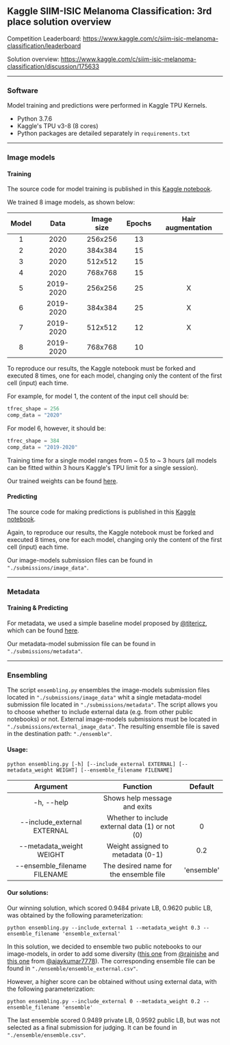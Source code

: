 ## Kaggle SIIM-ISIC Melanoma Classification: 3rd place solution overview

Competition Leaderboard: https://www.kaggle.com/c/siim-isic-melanoma-classification/leaderboard

Solution overview: https://www.kaggle.com/c/siim-isic-melanoma-classification/discussion/175633

---

### Software

Model training and predictions were performed in Kaggle TPU Kernels.

* Python 3.7.6
* Kaggle's TPU v3-8 (8 cores)
* Python packages are detailed separately in `requirements.txt`

---

### Image models

#### Training

The source code for model training is published in this [Kaggle notebook](https://www.kaggle.com/masdevallia/melanoma-classification-model-training).

We trained 8 image models, as shown below:

| Model       | Data        | Image size    | Epochs            | Hair augmentation |
| :----:      |    :----:   |      :----:   |      :----:       |      :----:       |
| 1           | 2020        | 256x256       | 13                |                   |
| 2           | 2020        | 384x384       | 15                |                   |
| 3           | 2020        | 512x512       | 15                |                   |
| 4           | 2020        | 768x768       | 15                |                   |
| 5           | 2019-2020   | 256x256       | 25                | X                 |
| 6           | 2019-2020   | 384x384       | 25                | X                 |
| 7           | 2019-2020   | 512x512       | 12                | X                 |
| 8           | 2019-2020   | 768x768       | 10                |                   |

To reproduce our results, the Kaggle notebook must be forked and executed 8 times, one for each model, changing only the content of the first cell (input) each time.

For example, for model 1, the content of the input cell should be:
```python
tfrec_shape = 256
comp_data = "2020"
```

For model 6, however, it should be:
```python
tfrec_shape = 384
comp_data = "2019-2020"
```

Training time for a single model ranges from ~ 0.5 to ~ 3 hours (all models can be fitted within 3 hours Kaggle's TPU limit for a single session).

Our trained weights can be found [here](https://www.kaggle.com/masdevallia/melanoma-classification-3rd-place-models).

#### Predicting

The source code for making predictions is published in this [Kaggle notebook](https://www.kaggle.com/masdevallia).

Again, to reproduce our results, the Kaggle notebook must be forked and executed 8 times, one for each model, changing only the content of the first cell (input) each time.

Our image-models submission files can be found in `"./submissions/image_data"`.

---

### Metadata

#### Training & Predicting

For metadata, we used a simple baseline model proposed by [@titericz](https://www.kaggle.com/titericz), which can be found [here](https://www.kaggle.com/titericz/simple-baseline).

Our metadata-model submission file can be found in `"./submissions/metadata"`.

---

### Ensembling

The script `ensembling.py` ensembles the image-models submission files located in `"./submissions/image_data"` whit a single metadata-model submission file located in `"./submissions/metadata"`. The script allows you to choose whether to include external data (e.g. from other public notebooks) or not. External image-models submissions must be located in `"./submissions/external_image_data"`. The resulting ensemble file is saved in the destination path: `"./ensemble"`.

#### Usage:

```
python ensembling.py [-h] [--include_external EXTERNAL] [--metadata_weight WEIGHT] [--ensemble_filename FILENAME]
```

|         Argument               |         Function                            |     Default   |
|           :----:               |         :----:                              |      :----:   |
|        -h, --help              |      Shows help message and exits           |               |
| --include_external EXTERNAL    | Whether to include external data (1) or not (0) |     0     |
|     --metadata_weight WEIGHT   |      Weight assigned to metadata (0-1)      |    0.2        |
|   --ensemble_filename FILENAME |   The desired name for the ensemble file    |    'ensemble' |

#### Our solutions:

Our winning solution, which scored 0.9484 private LB, 0.9620 public LB, was obtained by the following parameterization:

```
python ensembling.py --include_external 1 --metadata_weight 0.3 --ensemble_filename 'ensemble_external'
```

In this solution, we decided to ensemble two public notebooks to our image-models, in order to add some diversity ([this one](https://www.kaggle.com/rajnishe/rc-fork-siim-isic-melanoma-384x384) from [@rajnishe](https://www.kaggle.com/rajnishe) and [this one](https://www.kaggle.com/ajaykumar7778/efficientnet-cv) from [@ajaykumar7778](https://www.kaggle.com/ajaykumar7778)). The corresponding ensemble file can be found in `"./ensemble/ensemble_external.csv"`.

However, a higher score can be obtained without using external data, with the following parameterization:

```
python ensembling.py --include_external 0 --metadata_weight 0.2 --ensemble_filename 'ensemble'
```

The last ensemble scored 0.9489 private LB, 0.9592 public LB, but was not selected as a final submission for judging. It can be found in `"./ensemble/ensemble.csv"`.
